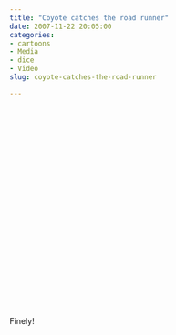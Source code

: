 ```yaml
---
title: "Coyote catches the road runner"
date: 2007-11-22 20:05:00
categories:
- cartoons
- Media
- dice
- Video
slug: coyote-catches-the-road-runner

---
```


<object width="425" height="355"><param name="movie" value="http://www.youtube.com/v/KJJW7EF5aVk&rel=0&border=0"></param><param name="wmode" value="transparent"></param><embed src="http://www.youtube.com/v/KJJW7EF5aVk&rel=0&border=0" type="application/x-shockwave-flash" wmode="transparent" width="425" height="355"></embed></object>

Finely!
